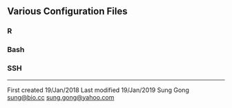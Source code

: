 ## Various Configuration Files 

### R
### Bash
### SSH
---
First created 19/Jan/2018
Last modified 19/Jan/2019
Sung Gong 
<sung@bio.cc> <sung.gong@yahoo.com>
